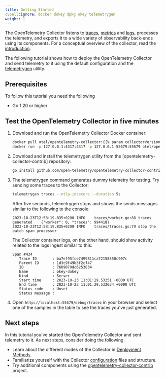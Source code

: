 ```yaml
---
title: Getting Started
cSpell:ignore: docker dokey dpkg okey telemetrygen
weight: 1
---
```


The OpenTelemetry Collector listens to [traces](/docs/concepts/signals/traces/), [metrics](/docs/concepts/signals/metrics/) and [logs](/docs/concepts/signals/logs/), processes the
telemetry, and exports it to a wide variety of observability back-ends using its
components. For a conceptual overview of the collector, read the
[introduction](/docs/collector).

The following tutorial shows how to deploy the OpenTelemetry Collector and send telemetry to
it using the default configuration and the
[telemetrygen](https://github.com/open-telemetry/opentelemetry-collector-contrib/tree/main/cmd/telemetrygen)
utility.

## Prerequisites

To follow this tutorial you need the following

- Go 1.20 or higher

## Test the OpenTelemetry Collector in five minutes

1. Download and run the OpenTelemetry Collector Docker container:

   ```sh
   docker pull otel/opentelemetry-collector:{{% param collectorVersion %}}
   docker run -p 127.0.0.1:4317:4317 -p 127.0.0.1:55679:55679 otel/opentelemetry-collector:{{% param collectorVersion %}}
   ```

2. Download and install the telemetrygen utility from the
   [opentelemetry-collector-contrib] repository:

   ```sh
   go install github.com/open-telemetry/opentelemetry-collector-contrib/cmd/telemetrygen@latest
   ```

3. The telemetrygen command generates dummy telemetry for testing. Try sending
   some traces to the Collector:

   ```sh
   telemetrygen traces --otlp-insecure --duration 5s
   ```

   After five seconds, telemetrygen stops and shows the sends messages similar
   to the following to the console:

   ```text
   2023-10-23T12:58:19.835+0200	INFO	traces/worker.go:88	traces generated	{"worker": 0, "traces": 994418}
   2023-10-23T12:58:19.835+0200	INFO	traces/traces.go:79	stop the batch span processor
   ```

   The Collector container logs, on the other hand, should show activity related
   to the logs ingest similar to this:

   ```text
   Span #434
      Trace ID       : ba7ef95fce7499811ca72158350c907c
      Parent ID      : 1d3c9f49b3f2cf47
      ID             : 7609079dc6253034
      Name           : okey-dokey
      Kind           : Server
      Start time     : 2023-10-23 11:01:29.53251 +0000 UTC
      End time       : 2023-10-23 11:01:29.532634 +0000 UTC
      Status code    : Unset
      Status message :
   ```

4. Open `http://localhost:55679/debug/tracez` in your browser and select one of
   the samples in the table to see the traces you've just generated.

## Next steps

In this tutorial you've started the OpenTelemetry Collector and sent telemetry
to it. As next steps, consider doing the following:

- Learn about the different modes of the Collector in
  [Deployment Methods](../deployment/).
- Familiarize yourself with the Collector
  [configuration](/docs/collector/configuration) files and structure.
- Try additional components using the
  [opentelemetry-collector-contrib](https://github.com/open-telemetry/opentelemetry-collector-contrib)
  project.
